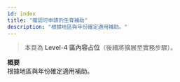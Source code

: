 ```yaml
---
id: index
title: "確認可申請的生育補助"
description: "根據地區與年份確定適用補助。"
---
```


> 本頁為 **Level-4 區內容占位**（後續將擴展至實務步驟）。

**概要**  
根據地區與年份確定適用補助。

